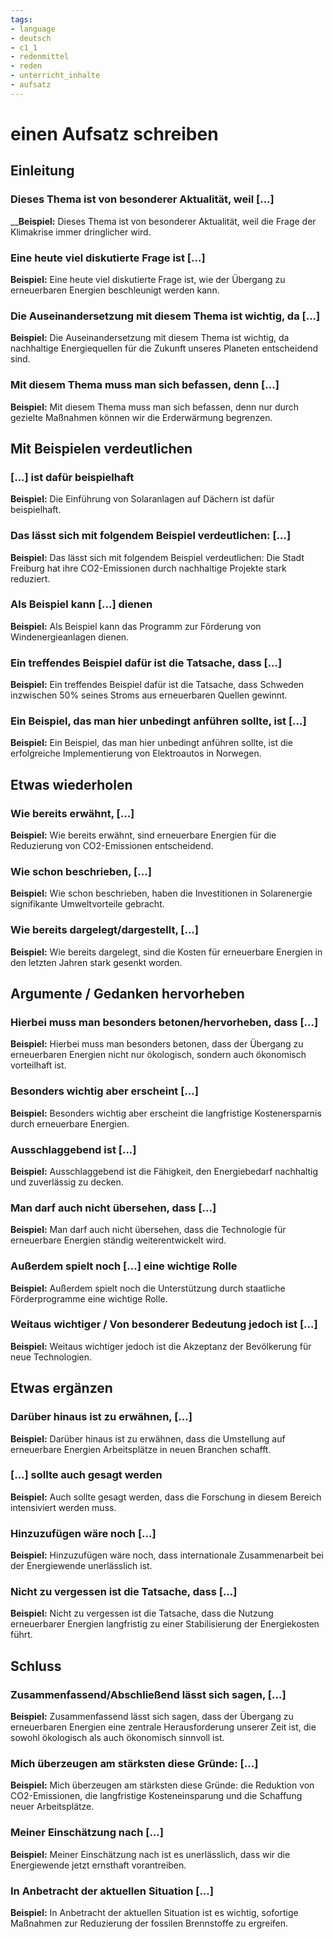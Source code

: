 ```yaml
---
tags:
- language
- deutsch
- c1_1
- redenmittel
- reden
- unterricht_inhalte
- aufsatz
---
```



# einen Aufsatz schreiben

## Einleitung

### Dieses Thema ist von besonderer Aktualität, weil [...]

____Beispiel:__ Dieses Thema ist von besonderer Aktualität, weil die Frage der Klimakrise immer dringlicher wird.

### Eine heute viel diskutierte Frage ist [...]

__Beispiel:__ Eine heute viel diskutierte Frage ist, wie der Übergang zu erneuerbaren Energien beschleunigt werden kann.

### Die Auseinandersetzung mit diesem Thema ist wichtig, da [...]

__Beispiel:__ Die Auseinandersetzung mit diesem Thema ist wichtig, da nachhaltige Energiequellen für die Zukunft unseres Planeten entscheidend sind.

### Mit diesem Thema muss man sich befassen, denn [...]

__Beispiel:__ Mit diesem Thema muss man sich befassen, denn nur durch gezielte Maßnahmen können wir die Erderwärmung begrenzen.

## Mit Beispielen verdeutlichen

### [...] ist dafür beispielhaft

__Beispiel:__ Die Einführung von Solaranlagen auf Dächern ist dafür beispielhaft.

### Das lässt sich mit folgendem Beispiel verdeutlichen: [...]

__Beispiel:__ Das lässt sich mit folgendem Beispiel verdeutlichen: Die Stadt Freiburg hat ihre CO2-Emissionen durch nachhaltige Projekte stark reduziert.

### Als Beispiel kann [...] dienen

__Beispiel:__ Als Beispiel kann das Programm zur Förderung von Windenergieanlagen dienen.

### Ein treffendes Beispiel dafür ist die Tatsache, dass [...]

__Beispiel:__ Ein treffendes Beispiel dafür ist die Tatsache, dass Schweden inzwischen 50% seines Stroms aus erneuerbaren Quellen gewinnt.

### Ein Beispiel, das man hier unbedingt anführen sollte, ist [...]

__Beispiel:__ Ein Beispiel, das man hier unbedingt anführen sollte, ist die erfolgreiche Implementierung von Elektroautos in Norwegen.

## Etwas wiederholen

### Wie bereits erwähnt, [...]

__Beispiel:__ Wie bereits erwähnt, sind erneuerbare Energien für die Reduzierung von CO2-Emissionen entscheidend.

### Wie schon beschrieben, [...]

__Beispiel:__ Wie schon beschrieben, haben die Investitionen in Solarenergie signifikante Umweltvorteile gebracht.

### Wie bereits dargelegt/dargestellt, [...]

__Beispiel:__ Wie bereits dargelegt, sind die Kosten für erneuerbare Energien in den letzten Jahren stark gesenkt worden.

## Argumente / Gedanken hervorheben

### Hierbei muss man besonders betonen/hervorheben, dass [...]

__Beispiel:__ Hierbei muss man besonders betonen, dass der Übergang zu erneuerbaren Energien nicht nur ökologisch, sondern auch ökonomisch vorteilhaft ist.

### Besonders wichtig aber erscheint [...]

__Beispiel:__ Besonders wichtig aber erscheint die langfristige Kostenersparnis durch erneuerbare Energien.

### Ausschlaggebend ist [...]

__Beispiel:__ Ausschlaggebend ist die Fähigkeit, den Energiebedarf nachhaltig und zuverlässig zu decken.

### Man darf auch nicht übersehen, dass [...]

__Beispiel:__ Man darf auch nicht übersehen, dass die Technologie für erneuerbare Energien ständig weiterentwickelt wird.

### Außerdem spielt noch [...] eine wichtige Rolle

__Beispiel:__ Außerdem spielt noch die Unterstützung durch staatliche Förderprogramme eine wichtige Rolle.

### Weitaus wichtiger / Von besonderer Bedeutung jedoch ist [...]

__Beispiel:__ Weitaus wichtiger jedoch ist die Akzeptanz der Bevölkerung für neue Technologien.

## Etwas ergänzen

### Darüber hinaus ist zu erwähnen, [...]

__Beispiel:__ Darüber hinaus ist zu erwähnen, dass die Umstellung auf erneuerbare Energien Arbeitsplätze in neuen Branchen schafft.

### [...] sollte auch gesagt werden

__Beispiel:__ Auch sollte gesagt werden, dass die Forschung in diesem Bereich intensiviert werden muss.

### Hinzuzufügen wäre noch [...]

__Beispiel:__ Hinzuzufügen wäre noch, dass internationale Zusammenarbeit bei der Energiewende unerlässlich ist.

### Nicht zu vergessen ist die Tatsache, dass [...]

__Beispiel:__ Nicht zu vergessen ist die Tatsache, dass die Nutzung erneuerbarer Energien langfristig zu einer Stabilisierung der Energiekosten führt.

## Schluss

### Zusammenfassend/Abschließend lässt sich sagen, [...]

__Beispiel:__ Zusammenfassend lässt sich sagen, dass der Übergang zu erneuerbaren Energien eine zentrale Herausforderung unserer Zeit ist, die sowohl ökologisch als auch ökonomisch sinnvoll ist.

### Mich überzeugen am stärksten diese Gründe: [...]

__Beispiel:__ Mich überzeugen am stärksten diese Gründe: die Reduktion von CO2-Emissionen, die langfristige Kosteneinsparung und die Schaffung neuer Arbeitsplätze.

### Meiner Einschätzung nach [...]

__Beispiel:__ Meiner Einschätzung nach ist es unerlässlich, dass wir die Energiewende jetzt ernsthaft vorantreiben.

### In Anbetracht der aktuellen Situation [...]

__Beispiel:__ In Anbetracht der aktuellen Situation ist es wichtig, sofortige Maßnahmen zur Reduzierung der fossilen Brennstoffe zu ergreifen.
